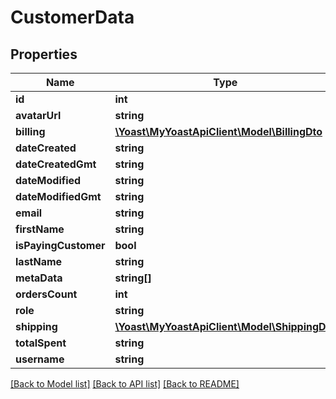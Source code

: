 # CustomerData

## Properties
Name | Type | Description | Notes
------------ | ------------- | ------------- | -------------
**id** | **int** |  | 
**avatarUrl** | **string** |  | 
**billing** | [**\Yoast\MyYoastApiClient\Model\BillingDto**](BillingDto.md) |  | 
**dateCreated** | **string** |  | 
**dateCreatedGmt** | **string** |  | 
**dateModified** | **string** |  | 
**dateModifiedGmt** | **string** |  | 
**email** | **string** |  | 
**firstName** | **string** |  | 
**isPayingCustomer** | **bool** |  | 
**lastName** | **string** |  | 
**metaData** | **string[]** |  | 
**ordersCount** | **int** |  | 
**role** | **string** |  | 
**shipping** | [**\Yoast\MyYoastApiClient\Model\ShippingDto**](ShippingDto.md) |  | 
**totalSpent** | **string** |  | 
**username** | **string** |  | 

[[Back to Model list]](../../README.md#documentation-for-models) [[Back to API list]](../../README.md#documentation-for-api-endpoints) [[Back to README]](../../README.md)

